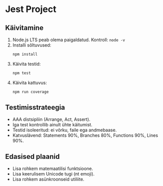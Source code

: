 # Jest Project

## Käivitamine

1. Node.js LTS peab olema paigaldatud. Kontroll: `node -v`
2. Installi sõltuvused:  
   ```bash
   npm install
   ```
3. Käivita testid:  
   ```bash
   npm test
   ```
4. Käivita kattuvus:  
   ```bash
   npm run coverage
   ```

## Testimisstrateegia

- AAA distsipliin (Arrange, Act, Assert).
- Iga test kontrollib ainult ühte käitumist.
- Testid isoleeritud: ei võrku, faile ega andmebaase.
- Katvuslävend: Statements 90%, Branches 80%, Functions 90%, Lines 90%.

## Edasised plaanid

- Lisa rohkem matemaatilisi funktsioone.
- Lisa keerulisem Unicode tugi (nt emoji).
- Lisa rohkem asünkroonseid utiliite.
